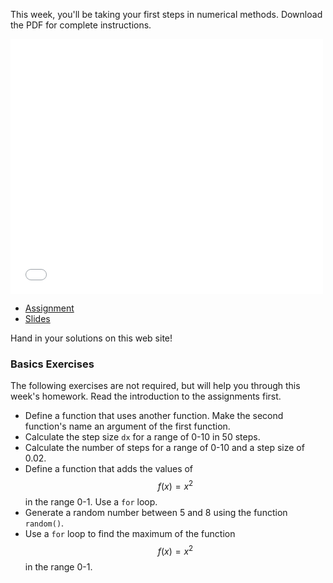 This week, you'll be taking your first steps in numerical methods. Download the
PDF for complete instructions.

<iframe src="//player.vimeo.com/video/111913708?byline=0&amp;portrait=0" width="500" height="408" frameborder="0" webkitallowfullscreen mozallowfullscreen allowfullscreen></iframe>

* [Assignment](Lecture_4_Assignments_UvA.pdf)
* [Slides](Lecture_4_slides.pdf)

Hand in your solutions on this web site!

### Basics Exercises

The following exercises are not required, but will help you through this week's homework. Read the introduction to the assignments first.

* Define a function that uses another function. Make the second function's name an argument of the first function.
* Calculate the step size `dx` for a range of 0-10 in 50 steps.
* Calculate the number of steps for a range of 0-10 and a step size of 0.02.
* Define a function that adds the values of $$f(x)=x^2$$ in the range 0-1. Use a `for` loop.
* Generate a random number between 5 and 8 using the function `random()`.
* Use a `for` loop to find the maximum of the function $$f(x)=x^2$$ in the range 0-1.
